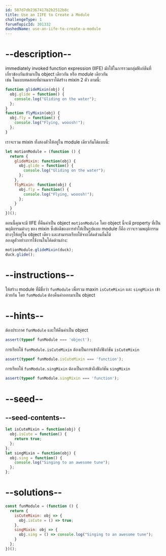 ```yaml
---
id: 587d7db2367417b2b2512b8c
title: Use an IIFE to Create a Module
challengeType: 1
forumTopicId: 301332
dashedName: use-an-iife-to-create-a-module
---
```


# --description--

immediately invoked function expression (IIFE) มักใช้ในการรวมกลุ่มฟังก์ชันที่เกี่ยวข้องกันเข้ามาเป็น object เดียวกัน หรือ <dfn>module</dfn> เดียวกัน  
เช่น ในแบบทดสอบที่ผ่านมาเราได้สร้าง mixin 2 ตัว ตามนี้:

```js
function glideMixin(obj) {
  obj.glide = function() {
    console.log("Gliding on the water");
  };
}
function flyMixin(obj) {
  obj.fly = function() {
    console.log("Flying, wooosh!");
  };
}
```

เราจะรวม mixin ทั้งสองตัวให้อยู่ใน module เดียวกันได้แบบนี้:

```js
let motionModule = (function () {
  return {
    glideMixin: function(obj) {
      obj.glide = function() {
        console.log("Gliding on the water");
      };
    },
    flyMixin: function(obj) {
      obj.fly = function() {
        console.log("Flying, wooosh!");
      };
    }
  }
})();
```

ตอนนี้คุณจะมี IIFE ที่คืนค่าเป็น object `motionModule` โดย object นี้จะมี property ที่เป็นพฤติกรรมต่างๆ ของ mixin ซึ่งข้อดีของการทำให้เป็นรูปแบบ module ก็คือ เราจะรวมพฤติกรรมต่างๆให้อยู่ใน object เดียว และสามารถเรียกใช้จากโค้ดส่วนอื่นได้  
ลองดูตัวอย่างการใช้งานในโค้ดด้านล่าง:

```js
motionModule.glideMixin(duck);
duck.glide();
```

# --instructions--

ให้สร้าง module ที่มีชื่อว่า `funModule` เพื่อรวม maxin `isCuteMixin` และ `singMixin` เข้าด้วยกัน โดย `funModule` ต้องคืนค่าออกมาเป็น object

# --hints--

ต้องประกาศ `funModule` และให้คืนค่าเป็น object

```js
assert(typeof funModule === 'object');
```

การเรียกใช้ `funModule.isCuteMixin` ต้องเป็นการเข้าถึงฟังก์ชัน `isCuteMixin`

```js
assert(typeof funModule.isCuteMixin === 'function');
```

การเรียกใช้ `funModule.singMixin` ต้องเป็นการเข้าถึงฟังก์ชัน `singMixin`

```js
assert(typeof funModule.singMixin === 'function');
```

# --seed--

## --seed-contents--

```js
let isCuteMixin = function(obj) {
  obj.isCute = function() {
    return true;
  };
};
let singMixin = function(obj) {
  obj.sing = function() {
    console.log("Singing to an awesome tune");
  };
};
```

# --solutions--

```js
const funModule = (function () {
  return {
    isCuteMixin: obj => {
      obj.isCute = () => true;
    },
    singMixin: obj => {
      obj.sing = () => console.log("Singing to an awesome tune");
    }
  };
})();
```
